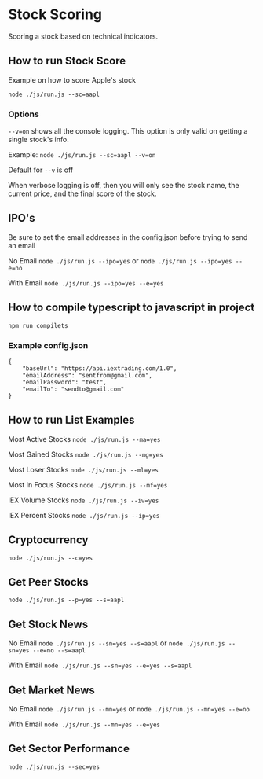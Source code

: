 # Stock Scoring
Scoring a stock based on technical indicators.

## How to run Stock Score
Example on how to score Apple's stock

`node ./js/run.js --sc=aapl`

### Options
`--v=on` shows all the console logging. This option is only valid on getting a single stock's info. 

Example: `node ./js/run.js --sc=aapl --v=on`

Default for `--v` is off

When verbose logging is off, then you will only see the stock name, the current price, and the final score of the stock.

## IPO's
Be sure to set the email addresses in the config.json before trying to send an email

No Email `node ./js/run.js --ipo=yes` or `node ./js/run.js --ipo=yes --e=no`

With Email `node ./js/run.js --ipo=yes --e=yes`

## How to compile typescript to javascript in project
`npm run compilets`

### Example config.json
```
{
    "baseUrl": "https://api.iextrading.com/1.0",
    "emailAddress": "sentfrom@gmail.com",
    "emailPassword": "test",
    "emailTo": "sendto@gmail.com"
}
```

## How to run List Examples
Most Active Stocks `node ./js/run.js --ma=yes`

Most Gained Stocks `node ./js/run.js --mg=yes`

Most Loser Stocks `node ./js/run.js --ml=yes`

Most In Focus Stocks `node ./js/run.js --mf=yes`

IEX Volume Stocks `node ./js/run.js --iv=yes`

IEX Percent Stocks `node ./js/run.js --ip=yes`

## Cryptocurrency
`node ./js/run.js --c=yes`

## Get Peer Stocks
`node ./js/run.js --p=yes --s=aapl`

## Get Stock News
No Email `node ./js/run.js --sn=yes --s=aapl` or `node ./js/run.js --sn=yes --e=no --s=aapl`

With Email `node ./js/run.js --sn=yes --e=yes --s=aapl`

## Get Market News
No Email `node ./js/run.js --mn=yes` or `node ./js/run.js --mn=yes --e=no`

With Email `node ./js/run.js --mn=yes --e=yes`

## Get Sector Performance
`node ./js/run.js --sec=yes`